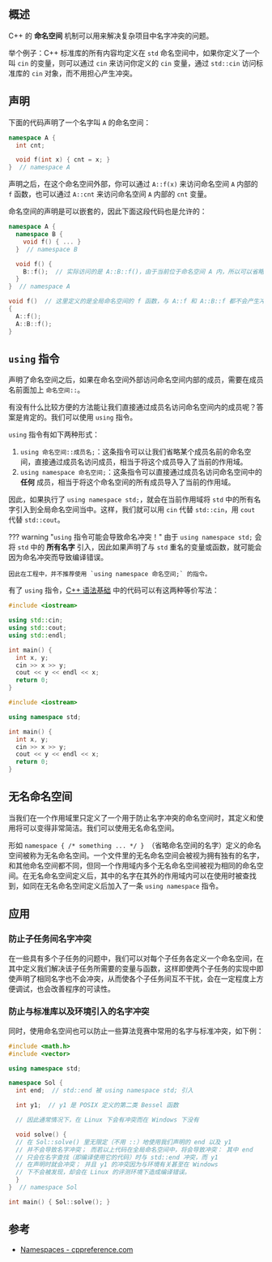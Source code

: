 ## 概述

C++ 的 **命名空间** 机制可以用来解决复杂项目中名字冲突的问题。

举个例子：C++ 标准库的所有内容均定义在 `std` 命名空间中，如果你定义了一个叫 `cin` 的变量，则可以通过 `cin` 来访问你定义的 `cin` 变量，通过 `std::cin` 访问标准库的 `cin` 对象，而不用担心产生冲突。

## 声明

下面的代码声明了一个名字叫 `A` 的命名空间：

```cpp
namespace A {
  int cnt;

  void f(int x) { cnt = x; }
}  // namespace A
```

声明之后，在这个命名空间外部，你可以通过 `A::f(x)` 来访问命名空间 `A` 内部的 `f` 函数，也可以通过 `A::cnt` 来访问命名空间 `A` 内部的 `cnt` 变量。

命名空间的声明是可以嵌套的，因此下面这段代码也是允许的：

```cpp
namespace A {
  namespace B {
    void f() { ... }
  }  // namespace B

  void f() {
    B::f();  // 实际访问的是 A::B::f()，由于当前位于命名空间 A 内，所以可以省略前面的 A::
  }
}  // namespace A

void f()  // 这里定义的是全局命名空间的 f 函数，与 A::f 和 A::B::f 都不会产生冲突
{
  A::f();
  A::B::f();
}
```

## `using` 指令

声明了命名空间之后，如果在命名空间外部访问命名空间内部的成员，需要在成员名前面加上 `命名空间::`。

有没有什么比较方便的方法能让我们直接通过成员名访问命名空间内的成员呢？答案是肯定的。我们可以使用 `using` 指令。

`using` 指令有如下两种形式：

1.  `using 命名空间::成员名;`：这条指令可以让我们省略某个成员名前的命名空间，直接通过成员名访问成员，相当于将这个成员导入了当前的作用域。
2.  `using namespace 命名空间;`：这条指令可以直接通过成员名访问命名空间中的 **任何** 成员，相当于将这个命名空间的所有成员导入了当前的作用域。

因此，如果执行了 `using namespace std;`，就会在当前作用域将 `std` 中的所有名字引入到全局命名空间当中。这样，我们就可以用 `cin` 代替 `std::cin`，用 `cout` 代替 `std::cout`。

??? warning "`using` 指令可能会导致命名冲突！"
    由于 `using namespace std;` 会将 `std` 中的 **所有名字** 引入，因此如果声明了与 `std` 重名的变量或函数，就可能会因为命名冲突而导致编译错误。
    
    因此在工程中，并不推荐使用 `using namespace 命名空间;` 的指令。

有了 `using` 指令，[C++ 语法基础](./basic.md#cin-与-cout) 中的代码可以有这两种等价写法：

```cpp
#include <iostream>

using std::cin;
using std::cout;
using std::endl;

int main() {
  int x, y;
  cin >> x >> y;
  cout << y << endl << x;
  return 0;
}
```

```cpp
#include <iostream>

using namespace std;

int main() {
  int x, y;
  cin >> x >> y;
  cout << y << endl << x;
  return 0;
}
```

## 无名命名空间

当我们在一个作用域里只定义了一个用于防止名字冲突的命名空间时，其定义和使用将可以变得非常简洁。我们可以使用无名命名空间。

形如 `namespace { /* something ... */ } `（省略命名空间的名字）定义的命名空间被称为无名命名空间。一个文件里的无名命名空间会被视为拥有独有的名字，和其他命名空间都不同，但同一个作用域内多个无名命名空间被视为相同的命名空间。在无名命名空间定义后，其中的名字在其外的作用域内可以在使用时被查找到，如同在无名命名空间定义后加入了一条 `using namespace` 指令。

## 应用

### 防止子任务间名字冲突

在一些具有多个子任务的问题中，我们可以对每个子任务各定义一个命名空间，在其中定义我们解决该子任务所需要的变量与函数，这样即使两个子任务的实现中即使声明了相同名字也不会冲突，从而使各个子任务间互不干扰，会在一定程度上方便调试，也会改善程序的可读性。

### 防止与标准库以及环境引入的名字冲突

同时，使用命名空间也可以防止一些算法竞赛中常用的名字与标准冲突，如下例：

```cpp
#include <math.h>
#include <vector>

using namespace std;

namespace Sol {
  int end;  // std::end 被 using namespace std; 引入

  int y1;  // y1 是 POSIX 定义的第二类 Bessel 函数

  // 因此通常情况下，在 Linux 下会有冲突而在 Windows 下没有

  void solve() {
  // 在 Sol::solve() 里无限定（不用 ::）地使用我们声明的 end 以及 y1
  // 并不会导致名字冲突； 而若以上代码在全局命名空间中，将会导致冲突： 其中 end
  // 只会在名字查找（即编译使用它的代码）时与 std::end 冲突，而 y1
  // 在声明时就会冲突； 并且 y1 的冲突因为与环境有关甚至在 Windows
  // 下不会被发现，却会在 Linux 的评测环境下造成编译错误。
  }
}  // namespace Sol

int main() { Sol::solve(); }
```

## 参考

-   [Namespaces - cppreference.com](https://en.cppreference.com/w/cpp/language/namespace)
